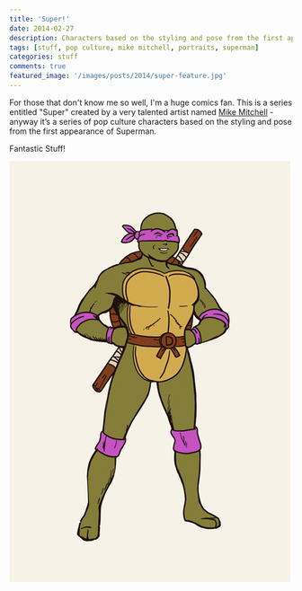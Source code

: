 ```yaml
---
title: 'Super!'
date: 2014-02-27
description: Characters based on the styling and pose from the first appearance of Superman
tags: [stuff, pop culture, mike mitchell, portraits, superman]
categories: stuff
comments: true
featured_image: '/images/posts/2014/super-feature.jpg'
---
```


For those that don't know me so well, I'm a huge comics fan. This is a series entitled "Super" created by a very talented artist named [Mike Mitchell](http://www.sirmikeofmitchell.com/index.php?/super/) - anyway it’s a series of pop culture characters based on the styling and pose from the first appearance of Superman.

Fantastic Stuff!

![](/images/posts/2014/super.gif)